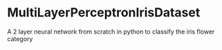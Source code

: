 # MultiLayerPerceptronIrisDataset
A 2 layer neural network from scratch in python to classify the iris flower category
